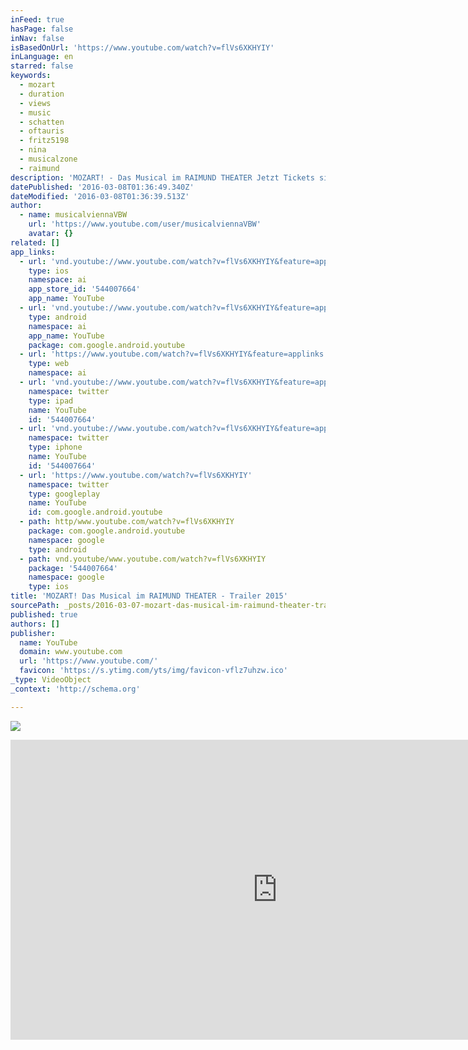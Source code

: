 ```yaml
---
inFeed: true
hasPage: false
inNav: false
isBasedOnUrl: 'https://www.youtube.com/watch?v=flVs6XKHYIY'
inLanguage: en
starred: false
keywords:
  - mozart
  - duration
  - views
  - music
  - schatten
  - oftauris
  - fritz5198
  - nina
  - musicalzone
  - raimund
description: 'MOZART! - Das Musical im RAIMUND THEATER Jetzt Tickets sichern: http://bit.ly/1GGlGbz MOZART! Das Musical aus der Feder des Erfolgsduos Michael Kunze und Sylvester Levay beleuchtet den Weltmusiker, die historische Figur, eine Legende der klassischen Musik. Mozart wird hier als außerordentlich begabter Künstler gezeigt, der dennoch oder gerade deshalb mit den einfachen Herausforderungen des Lebens kämpft.'
datePublished: '2016-03-08T01:36:49.340Z'
dateModified: '2016-03-08T01:36:39.513Z'
author:
  - name: musicalviennaVBW
    url: 'https://www.youtube.com/user/musicalviennaVBW'
    avatar: {}
related: []
app_links:
  - url: 'vnd.youtube://www.youtube.com/watch?v=flVs6XKHYIY&feature=applinks'
    type: ios
    namespace: ai
    app_store_id: '544007664'
    app_name: YouTube
  - url: 'vnd.youtube://www.youtube.com/watch?v=flVs6XKHYIY&feature=applinks'
    type: android
    namespace: ai
    app_name: YouTube
    package: com.google.android.youtube
  - url: 'https://www.youtube.com/watch?v=flVs6XKHYIY&feature=applinks'
    type: web
    namespace: ai
  - url: 'vnd.youtube://www.youtube.com/watch?v=flVs6XKHYIY&feature=applinks'
    namespace: twitter
    type: ipad
    name: YouTube
    id: '544007664'
  - url: 'vnd.youtube://www.youtube.com/watch?v=flVs6XKHYIY&feature=applinks'
    namespace: twitter
    type: iphone
    name: YouTube
    id: '544007664'
  - url: 'https://www.youtube.com/watch?v=flVs6XKHYIY'
    namespace: twitter
    type: googleplay
    name: YouTube
    id: com.google.android.youtube
  - path: http/www.youtube.com/watch?v=flVs6XKHYIY
    package: com.google.android.youtube
    namespace: google
    type: android
  - path: vnd.youtube/www.youtube.com/watch?v=flVs6XKHYIY
    package: '544007664'
    namespace: google
    type: ios
title: 'MOZART! Das Musical im RAIMUND THEATER - Trailer 2015'
sourcePath: _posts/2016-03-07-mozart-das-musical-im-raimund-theater-trailer-2015.md
published: true
authors: []
publisher:
  name: YouTube
  domain: www.youtube.com
  url: 'https://www.youtube.com/'
  favicon: 'https://s.ytimg.com/yts/img/favicon-vflz7uhzw.ico'
_type: VideoObject
_context: 'http://schema.org'

---
```

![](https://the-grid-user-content.s3-us-west-2.amazonaws.com/16cc4c67-98fa-438c-abcb-2b47a64394ff.jpg)

<iframe src="https://cdn.embedly.com/widgets/media.html?src=https%3A%2F%2Fwww.youtube.com%2Fembed%2FflVs6XKHYIY%3Ffeature%3Doembed&amp;url=https%3A%2F%2Fwww.youtube.com%2Fwatch%3Fv%3DflVs6XKHYIY&amp;image=https%3A%2F%2Fi.ytimg.com%2Fvi%2FflVs6XKHYIY%2Fhqdefault.jpg&amp;key=b7d04c9b404c499eba89ee7072e1c4f7&amp;type=text%2Fhtml&amp;schema=youtube" width="854" height="480" scrolling="no" frameborder="0" allowfullscreen="allowfullscreen" style=""></iframe>